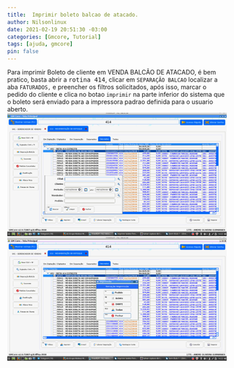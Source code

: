 ```yaml
---
title:  Imprimir boleto balcao de atacado.
author: Nilsonlinux
date: 2021-02-19 20:51:30 -03:00
categories: [Gmcore, Tutorial]
tags: [ajuda, gmcore]
pin: false
---
```


Para imprimir Boleto de cliente em VENDA BALCÃO DE ATACADO, é bem pratico, basta abrir a
<kbd>rotina 414</kbd>, clicar em ```SEPARAÇÃO BALCAO``` localizar a aba ```FATURADOS,``` e preencher os filtros
solicitados, após isso, marcar o pedido do cliente e clica no botao ```imprimir``` na parte inferior do
sistema que o boleto será enviado para a impressora padrao definida para o usuario aberto.
![imagem 1](https://raw.githubusercontent.com/sistemanpdvs/sistemanpdvs.github.io/master/assets/img/Posts/gm5.png)
![imagem 2](https://raw.githubusercontent.com/sistemanpdvs/sistemanpdvs.github.io/master/assets/img/Posts/gm6.png)
